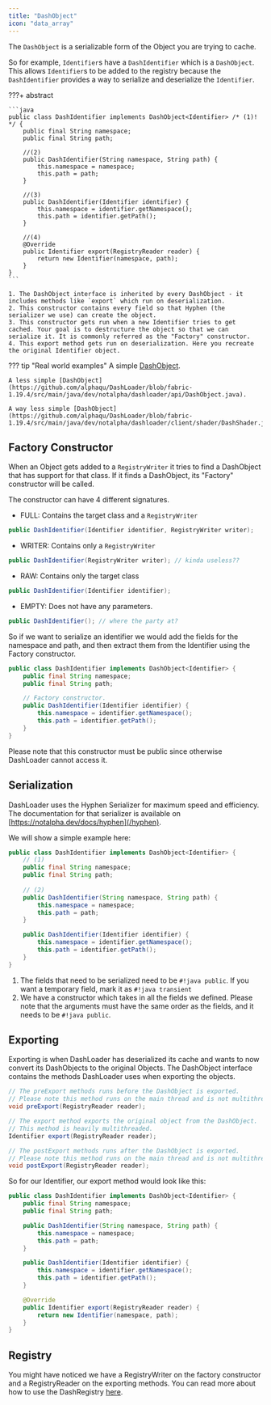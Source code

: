 ```yaml
---
title: "DashObject"
icon: "data_array"
---
```

The `DashObject` is a serializable form of the Object you are trying to cache. 

So for example, `Identifier`s have a `DashIdentifier` which is a `DashObject`. This allows `Identifier`s to be added to the registry because the `DashIdentifier` provides a way to serialize and deserialize the `Identifier`.

???+ abstract

    ```java
	public class DashIdentifier implements DashObject<Identifier> /* (1)! */ {
		public final String namespace;
		public final String path;

	    //(2)
		public DashIdentifier(String namespace, String path) {
			this.namespace = namespace;
	        this.path = path;
		}

	    //(3)
		public DashIdentifier(Identifier identifier) {
			this.namespace = identifier.getNamespace();
			this.path = identifier.getPath();
		}

	    //(4)
		@Override
		public Identifier export(RegistryReader reader) {
			return new Identifier(namespace, path);
		}
	}
	```

	1. The DashObject interface is inherited by every DashObject - it includes methods like `export` which run on deserialization.
	2. This constructor contains every field so that Hyphen (the serializer we use) can create the object.
	3. This constructor gets run when a new Identifier tries to get cached. Your goal is to destructure the object so that we can serialize it. It is commonly referred as the "Factory" constructor.
	4. This export method gets run on deserialization. Here you recreate the original Identifier object.

??? tip "Real world examples"
	A simple [DashObject](https://github.com/alphaqu/DashLoader/blob/fabric-1.19.4/src/main/java/dev/notalpha/dashloader/client/identifier/DashIdentifier.java).

	A less simple [DashObject](https://github.com/alphaqu/DashLoader/blob/fabric-1.19.4/src/main/java/dev/notalpha/dashloader/api/DashObject.java).

	A way less simple [DashObject](https://github.com/alphaqu/DashLoader/blob/fabric-1.19.4/src/main/java/dev/notalpha/dashloader/client/shader/DashShader.java).

## Factory Constructor
When an Object gets added to a `RegistryWriter` it tries to find a DashObject that has support for that class. If it finds a DashObject, its "Factory" constructor will be called. 

The constructor can have 4 different signatures.

- FULL: Contains the target class and a `RegistryWriter` 
```java
public DashIdentifier(Identifier identifier, RegistryWriter writer);
```
- WRITER: Contains only a `RegistryWriter`
```java
public DashIdentifier(RegistryWriter writer); // kinda useless??
```
- RAW: Contains only the target class
```java
public DashIdentifier(Identifier identifier);
```
- EMPTY: Does not have any parameters.
```java
public DashIdentifier(); // where the party at?
```

So if we want to serialize an identifier we would add the fields for the namespace and path, and then extract them from the Identifier using the Factory constructor.
```java hl_lines="2-3 5-9"
public class DashIdentifier implements DashObject<Identifier> {
	public final String namespace;
	public final String path;

    // Factory constructor.
	public DashIdentifier(Identifier identifier) {
		this.namespace = identifier.getNamespace();
		this.path = identifier.getPath();
	}
}
```

Please note that this constructor must be public since otherwise DashLoader cannot access it.

## Serialization
DashLoader uses the Hyphen Serializer for maximum speed and efficiency. The documentation for that serializer is available on [https://notalpha.dev/docs/hyphen](/hyphen).

We will show a simple example here:

```java hl_lines="6-10"
public class DashIdentifier implements DashObject<Identifier> {
    // (1)
	public final String namespace;
	public final String path;
        
    // (2)
	public DashIdentifier(String namespace, String path) {
		this.namespace = namespace;
        this.path = path;
	}

	public DashIdentifier(Identifier identifier) {
		this.namespace = identifier.getNamespace();
		this.path = identifier.getPath();
	}
}
```

1. The fields that need to be serialized need to be `#!java public`. If you want a temporary field, mark it as `#!java transient`
2. We have a constructor which takes in all the fields we defined. Please note that the arguments must have the same order as the fields, and it needs to be `#!java public`.


## Exporting
Exporting is when DashLoader has deserialized its cache and wants to now convert its DashObjects to the original Objects. The DashObject interface contains the methods DashLoader uses when exporting the objects.

```java
// The preExport methods runs before the DashObject is exported. 
// Please note this method runs on the main thread and is not multithreaded.
void preExport(RegistryReader reader);

// The export method exports the original object from the DashObject. 
// This method is heavily multithreaded.
Identifier export(RegistryReader reader);

// The postExport methods runs after the DashObject is exported. 
// Please note this method runs on the main thread and is not multithreaded.
void postExport(RegistryReader reader);
```

So for our Identifier, our export method would look like this:

```java hl_lines="15-18"
public class DashIdentifier implements DashObject<Identifier> {
    public final String namespace;
    public final String path;

    public DashIdentifier(String namespace, String path) {
        this.namespace = namespace;
        this.path = path;
    }

    public DashIdentifier(Identifier identifier) {
        this.namespace = identifier.getNamespace();
        this.path = identifier.getPath();
    }

	@Override
	public Identifier export(RegistryReader reader) {
		return new Identifier(namespace, path);
	}
}
```


## Registry
You might have noticed we have a RegistryWriter on the factory constructor and a RegistryReader on the exporting methods. You can read more about how to use the DashRegistry [here](../registry).